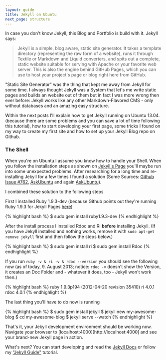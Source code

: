 ```yaml
---
layout: guide
title: Jekyll on Ubuntu
next_page: structure
---
```


In case you don't know Jekyll, this Blog and Portfolio is build with it. Jekyll says: 

>Jekyll is a simple, blog aware, static site generator. It takes a template directory (representing the raw form of a website), runs it through Textile or Markdown and Liquid converters, and spits out a complete, static website suitable for serving with Apache or your favorite web server. This is also the engine behind GitHub Pages, which you can use to host your project's page or blog right here from GitHub.

"Static Site Generator" was the thing that kept me away from Jekyll for some time. I always thought Jekyll was a System that let's me write static pages and builds an website out of them but in fact I was more wrong then ever before: Jekyll works like any other Markdown-Flavored CMS - only without databases and an amazing easy structure. 

Within the next posts I'll explain how to get Jekyll running on Ubuntu 13.04. (because there are some problems and you can save a lot of time following this tutorial), how to start developing your first page, some tricks I found on my way to create my first site and how to set up your Jekyll Blog repo on Github.

### The Shell

When you're on Ubuntu I assume you know how to handle your Shell. When you follow the installation steps as shown on [Jekyll's Page](http://jekyllrb.com) you'll maybe run into some unexpected problems. After researching for a long time and re-installing Jekyll for a few times I found a solution (Some Sources: [Github Issue #762](https://github.com/mojombo/jekyll/issues/762#issuecomment-17779206), [AskUbuntu](http://askubuntu.com/questions/305884/how-to-install-jekyll) and again [AskUbuntu](http://askubuntu.com/questions/259823/installing-jekyll-with-gem/302443#302443)).

I combined these solution to the following steps

First I installed Ruby 1.9.3-dev (because Github points out they're running Ruby 1.9.3 for Jekyll Pages [here](https://help.github.com/articles/using-jekyll-with-pages#troubleshooting))

{% highlight bash %}
$ sudo gem install ruby1.9.3-dev
{% endhighlight %}

After the install process I installed Rdoc and Ri **before** installing Jekyll. (If you have Jekyll installed and nothing works, remove it with `sudo apt-get remove jekyll` first and then follow the steps below.)

{% highlight bash %}
$ sudo gem install ri
$ sudo gem install Rdoc
{% endhighlight %}


If you run `ruby -v & ri -v & rdoc --version` you should see the following now (as of today, 9. August 2013; notice: `rdoc -v` doesn't show the Version, it creates an Doc Folder and - whatever it does, too - Jekyll won't work then.)

{% highlight bash %}
ruby 1.9.3p194 (2012-04-20 revision 35410)
ri 4.0.1
rdoc 4.0.1
{% endhighlight %}


The last thing you'll have to do now is running

{% highlight bash %}
$ sudo gem install jekyll
$ jekyll new my-awesome-blog
$ cd my-awesome-blog
$ jekyll serve --watch
{% endhighlight %}

That's it, your Jekyll development environment should be working now. Navigate your browser to [localhost:4000][http://localhost:4000] and see your brand-new Jekyll page in action.

What's next? You can start developing and read the [Jekyll Docs](http://jekyllrb.com/docs/home/) or follow my ["Jekyll Guide"](/jekyll-guide/structure) tutorial.
